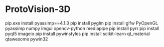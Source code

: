 # ProtoVision-3D
pip.exe install pyassimp==4.1.3
pip install pyglm
pip install glfw PyOpenGL pyassimp numpy imgui opencv-python mediapipe
pip install pyrr
pip install pyqt5 imageio
pip install pywinstyles
pip install scikit-learn qt_material qtawesome pywin32